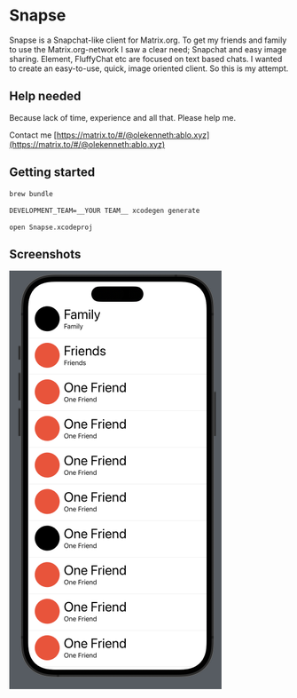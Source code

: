 #  Snapse

Snapse is a Snapchat-like client for Matrix.org. To get my friends and family to use the Matrix.org-network I saw a clear need; Snapchat and easy image sharing. Element, FluffyChat etc are focused on text based chats. I wanted to create an easy-to-use, quick, image oriented client. So this is my attempt.

## Help needed

Because lack of time, experience and all that. Please help me. 

Contact me [https://matrix.to/#/@olekenneth:ablo.xyz](https://matrix.to/#/@olekenneth:ablo.xyz)

## Getting started

```
brew bundle
```

```
DEVELOPMENT_TEAM=__YOUR TEAM__ xcodegen generate
```

```
open Snapse.xcodeproj
```

## Screenshots


![ChatsView](Screenshots/ChatsView.png)
